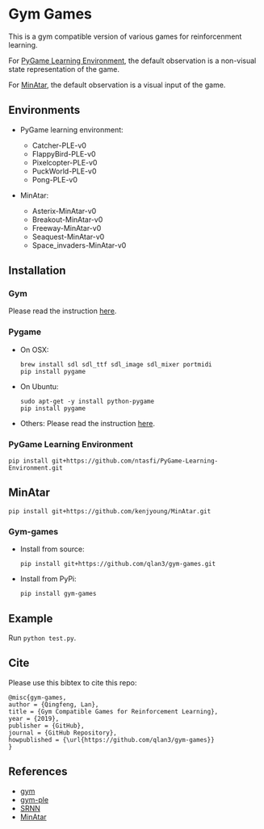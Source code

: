# Gym Games

This is a gym compatible version of various games for reinforcenment learning.

For [PyGame Learning Environment](https://pygame-learning-environment.readthedocs.io/en/latest/user/games.html), the default observation is a non-visual state representation of the game. 

For [MinAtar](https://github.com/kenjyoung/MinAtar), the default observation is a visual input of the game.

## Environments

- PyGame learning environment:
  - Catcher-PLE-v0
  - FlappyBird-PLE-v0
  - Pixelcopter-PLE-v0
  - PuckWorld-PLE-v0
  - Pong-PLE-v0

- MinAtar:
  - Asterix-MinAtar-v0
  - Breakout-MinAtar-v0
  - Freeway-MinAtar-v0
  - Seaquest-MinAtar-v0
  - Space_invaders-MinAtar-v0

## Installation

### Gym

Please read the instruction [here](https://github.com/openai/gym).

### Pygame

- On OSX:

      brew install sdl sdl_ttf sdl_image sdl_mixer portmidi
      pip install pygame

- On Ubuntu:

      sudo apt-get -y install python-pygame
      pip install pygame

- Others: Please read the instruction [here](http://www.pygame.org/wiki/GettingStarted#Pygame%20Installation).

### PyGame Learning Environment

    pip install git+https://github.com/ntasfi/PyGame-Learning-Environment.git

## MinAtar

    pip install git+https://github.com/kenjyoung/MinAtar.git

### Gym-games

  - Install from source:
        
        pip install git+https://github.com/qlan3/gym-games.git

  - Install from PyPi:

        pip install gym-games

## Example

Run ``python test.py``.


## Cite

Please use this bibtex to cite this repo:

    @misc{gym-games,
    author = {Qingfeng, Lan},
    title = {Gym Compatible Games for Reinforcement Learning},
    year = {2019},
    publisher = {GitHub},
    journal = {GitHub Repository},
    howpublished = {\url{https://github.com/qlan3/gym-games}}
    }

## References

- [gym](https://github.com/openai/gym/tree/master/)
- [gym-ple](https://github.com/lusob/gym-ple)
- [SRNN](https://github.com/VincentLiu3/SRNN)
- [MinAtar](https://github.com/kenjyoung/MinAtar)
